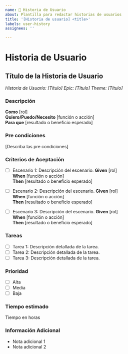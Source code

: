 ```yaml
---
name: 🐞 Historia de Usuario
about: Plantilla para redactar historias de usuarios
title: '[Historia de usuario] <title>'
labels: user-history
assignees: ''

---
```

# Historia de Usuario

## Título de la Historia de Usuario
*Historia de Usuario: [Título]*
*Epic: [Título]*
*Theme: [Título]*

### Descripción
**Como** [rol]  
**Quiero/Puedo/Necesito** [función o acción]  
**Para que** [resultado o beneficio esperado]

### Pre condiciones
[Describa las pre condiciones]

### Criterios de Aceptación
- [ ] Escenario 1: Descripción del escenario.
**Given** [rol]  
**When** [función o acción]  
**Then** [resultado o beneficio esperado]

- [ ] Escenario 2: Descripción del escenario.
**Given** [rol]  
**When** [función o acción]  
**Then** [resultado o beneficio esperado]

- [ ] Escenario 3: Descripción del escenario.
**Given** [rol]  
**When** [función o acción]  
**Then** [resultado o beneficio esperado]

### Tareas
- [ ] Tarea 1: Descripción detallada de la tarea.
- [ ] Tarea 2: Descripción detallada de la tarea.
- [ ] Tarea 3: Descripción detallada de la tarea.

### Prioridad
- [ ] Alta
- [ ] Media
- [ ] Baja

### Tiempo estimado
Tiempo en horas

### Información Adicional
- Nota adicional 1
- Nota adicional 2
